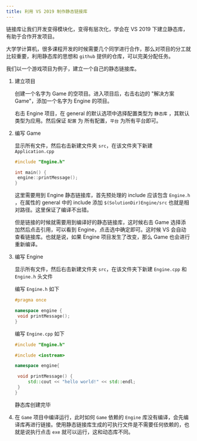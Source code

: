 ```yaml
---
title: 利用 VS 2019 制作静态链接库
---
```


链接库让我们开发变得模块化，变得有层次化，学会在 VS 2019 下建立静态库，有助于合作开发项目。

大学学计算机，很多课程开发的时候需要几个同学进行合作，那么对项目的分工就比较重要，利用静态库的思想和 `github`  提供的仓库，可以完美分配任务。

我们以一个游戏项目为例子，建立一个自己的静态链接库。

1. 建立项目 

   创建一个名字为 Game 的空项目。进入项目后，右击右边的 "解决方案 Game"，添加一个名字为 Engine 的项目。 

   右击 Engine 项目，在 general 的默认选项中选择配置类型为 `静态库` ，其默认类型为应用。然后保证 `配置` 为 所有配置，`平台` 为所有平台即可。

2. 编写 Game

   显示所有文件，然后右击新建文件夹 `src`，在该文件夹下新建 `Application.cpp`

   ```c++
   #include "Engine.h"
   
   int main() {
   	engine::printMessage(); 
   }
   ```

   这里需要用到 Engine 静态链接库，首先预处理的 include 应该包含 `Engine.h` ，在属性的 general 中的 include 添加 `$(SolutionDir)Engine/src` 也就是相对路径。这里保证了编译不出错。

   但是链接的时候就需要用到编译好的静态链接库，这时候右击 Game 选择添加然后点击引用，可以看到  Engine，点击选中确定即可。这时候 VS 会自动查看链接库。也就是说，如果 Engine 项目发生了改变，那么 Game 也会进行重新编译。

3. 编写 Engine

   显示所有文件，然后右击新建文件夹 `src`，在该文件夹下新建 `Engine.cpp` 和 `Engine.h` 头文件
   
   编写 `Engine.h` 如下
   
   ```c++
   #pragma once
   
   namespace engine {
   	void printMessage();
   }
   ```
   
   编写 `Engine.cpp` 如下
   
   ```c++
   #include "Engine.h"
   
   #include <iostream>
   
   namespace engine{
   
   	void printMessage() {
   		std::cout << "hello world!" << std::endl;
   	}
   }
   ```
   
   静态库创建完毕
   
4. 在 `Game` 项目中编译运行，此时如何 `Game` 依赖的 `Engine` 库没有编译，会先编译库再进行链接。使用静态链接库生成的可执行文件是不需要任何依赖的，也就是说执行点击 `exe` 就可以运行，这和动态库不同。

